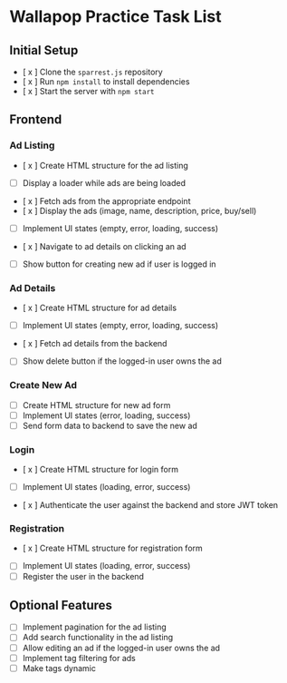 # Wallapop Practice Task List

## Initial Setup
- [ x ] Clone the `sparrest.js` repository
- [ x ] Run `npm install` to install dependencies
- [ x ] Start the server with `npm start`

## Frontend

### Ad Listing
- [ x ] Create HTML structure for the ad listing
- [ ] Display a loader while ads are being loaded
- [ x ] Fetch ads from the appropriate endpoint
- [ x ] Display the ads (image, name, description, price, buy/sell)
- [ ] Implement UI states (empty, error, loading, success)
- [ x ] Navigate to ad details on clicking an ad
- [ ] Show button for creating new ad if user is logged in

### Ad Details
- [ x ] Create HTML structure for ad details
- [ ] Implement UI states (empty, error, loading, success)
- [ x ] Fetch ad details from the backend
- [ ] Show delete button if the logged-in user owns the ad

### Create New Ad
- [ ] Create HTML structure for new ad form
- [ ] Implement UI states (error, loading, success)
- [ ] Send form data to backend to save the new ad

### Login
- [ x ] Create HTML structure for login form
- [ ] Implement UI states (loading, error, success)
- [ x ] Authenticate the user against the backend and store JWT token

### Registration
- [ x ] Create HTML structure for registration form
- [ ] Implement UI states (loading, error, success)
- [ ] Register the user in the backend

## Optional Features
- [ ] Implement pagination for the ad listing
- [ ] Add search functionality in the ad listing
- [ ] Allow editing an ad if the logged-in user owns the ad
- [ ] Implement tag filtering for ads
- [ ] Make tags dynamic
